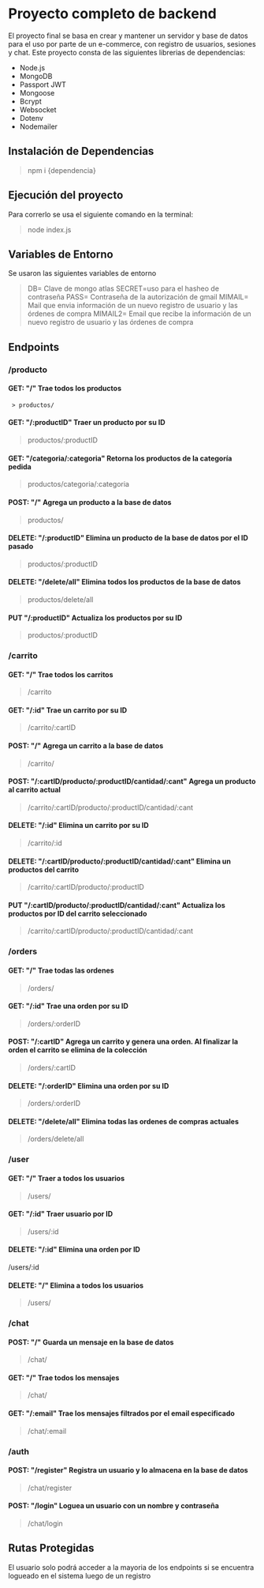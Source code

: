 # Proyecto completo de backend

El proyecto final se basa en crear y mantener un servidor y base de datos para el uso por parte de un e-commerce, con registro de usuarios, sesiones y chat.
Este proyecto consta de las siguientes librerias de dependencias:

- Node.js
- MongoDB
- Passport JWT
- Mongoose
- Bcrypt
- Websocket
- Dotenv
- Nodemailer

## Instalación de Dependencias

> npm i {dependencia}

## Ejecución del proyecto

Para correrlo se usa el siguiente comando en la terminal:

> node index.js

## Variables de Entorno

Se usaron las siguientes variables de entorno

 > DB= Clave de mongo atlas
 > SECRET=uso para el hasheo de contraseña
 > PASS= Contraseña de la autorización de gmail
 > MIMAIL= Mail que envia información de un nuevo registro de usuario y las órdenes de compra
 > MIMAIL2= Email que recibe la información de un nuevo registro de usuario y las órdenes de compra
 
 ## Endpoints
 
### /producto
#### GET: "/" Trae todos los productos
```
 > productos/
 ```
#### GET: "/:productID" Traer un producto por su ID
 > productos/:productID
#### GET: "/categoria/:categoria" Retorna los productos de la categoría pedida
 > productos/categoria/:categoria
#### POST: "/" Agrega un producto a la base de datos
 > productos/
#### DELETE: "/:productID" Elimina un producto de la base de datos por el ID pasado
 > productos/:productID
#### DELETE: "/delete/all" Elimina todos los productos de la base de datos
 > productos/delete/all
#### PUT "/:productID" Actualiza los productos por su ID
 > productos/:productID
 
 
### /carrito
#### GET: "/" Trae todos los carritos
 > /carrito
#### GET: "/:id" Trae un carrito por su ID
 > /carrito/:cartID
#### POST: "/" Agrega un carrito a la base de datos
 > /carrito/
#### POST: "/:cartID/producto/:productID/cantidad/:cant" Agrega un producto al carrito actual
 > /carrito/:cartID/producto/:productID/cantidad/:cant
#### DELETE: "/:id" Elimina un carrito por su ID
 > /carrito/:id
#### DELETE: "/:cartID/producto/:productID/cantidad/:cant" Elimina un productos del carrito
 > /carrito/:cartID/producto/:productID
#### PUT "/:cartID/producto/:productID/cantidad/:cant" Actualiza los productos por ID del carrito seleccionado
 > /carrito/:cartID/producto/:productID/cantidad/:cant
 
 
### /orders
#### GET: "/" Trae todas las ordenes
 > /orders/
#### GET: "/:id" Trae una orden por su ID
 > /orders/:orderID
#### POST: "/:cartID" Agrega un carrito y genera una orden. Al finalizar la orden el carrito se elimina de la colección
 > /orders/:cartID
#### DELETE: "/:orderID" Elimina una orden por su ID
 > /orders/:orderID
#### DELETE: "/delete/all" Elimina todas las ordenes de compras actuales
 > /orders/delete/all
 
 
### /user
#### GET: "/" Traer a todos los usuarios
 > /users/
#### GET: "/:id" Traer usuario por ID
 > /users/:id
#### DELETE: "/:id" Elimina una orden por ID
 /users/:id
#### DELETE: "/" Elimina a todos los usuarios
 > /users/
 
 
### /chat
#### POST: "/" Guarda un mensaje en la base de datos
 > /chat/
#### GET: "/" Trae todos los mensajes
 > /chat/
#### GET: "/:email" Trae los mensajes filtrados por el email especificado
 > /chat/:email
 
 
### /auth
#### POST: "/register" Registra un usuario y lo almacena en la base de datos
 > /chat/register
#### POST: "/login" Loguea un usuario con un nombre y contraseña
 > /chat/login
 
 
## Rutas Protegidas
El usuario solo podrá acceder a la mayoria de los endpoints si se encuentra logueado en el sistema luego de un registro

